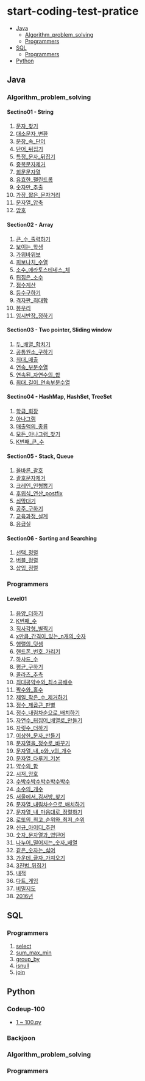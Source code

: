 # start-coding-test-pratice

<ul>
 <li>
   <a href="#java">Java</a>
   <ul>
    <li><a href="#Algorithm_problem_solving">Algorithm_problem_solving</a></li>
    <li><a href="#Programmers">Programmers</a></li>
  </ul>
 </li>
 <li><a href="#sql">SQL</a>
   <ul>
    <li><a href="#Programmers-SQL">Programmers</a></li>
  </ul>
 </li>
 <li><a href="#python">Python</a></li>
</ul>

<h2 id="java">Java</h2> 
 
<h3 id="Algorithm_problem_solving">Algorithm_problem_solving</h3>
 
#### Sectino01 - String
1. [문자_찾기](https://github.com/jaedeokhan/start-coding-test-pratice/tree/main/Algorithm_problem_solving/java/src/coding/section01/E01_%EB%AC%B8%EC%9E%90_%EC%B0%BE%EA%B8%B0)
2. [대소문자_변환](https://github.com/jaedeokhan/start-coding-test-pratice/tree/main/Algorithm_problem_solving/java/src/coding/section01/E02_%EB%8C%80%EC%86%8C%EB%AC%B8%EC%9E%90_%EB%B3%80%ED%99%98)
3. [문장_속_단어](https://github.com/jaedeokhan/start-coding-test-pratice/tree/main/Algorithm_problem_solving/java/src/coding/section01/E03_%EB%AC%B8%EC%9E%A5_%EC%86%8D_%EB%8B%A8%EC%96%B4)
4. [단어_뒤집기](https://github.com/jaedeokhan/start-coding-test-pratice/tree/main/Algorithm_problem_solving/java/src/coding/section01/E04_%EB%8B%A8%EC%96%B4_%EB%92%A4%EC%A7%91%EA%B8%B0)
5. [특정_문자_뒤집기](https://github.com/jaedeokhan/start-coding-test-pratice/tree/main/Algorithm_problem_solving/java/src/coding/section01/E05_%ED%8A%B9%EC%A0%95_%EB%AC%B8%EC%9E%90_%EB%92%A4%EC%A7%91%EA%B8%B0)
6. [중복문자제거](https://github.com/jaedeokhan/start-coding-test-pratice/tree/main/Algorithm_problem_solving/java/src/coding/section01/E06_%EC%A4%91%EB%B3%B5%EB%AC%B8%EC%9E%90%EC%A0%9C%EA%B1%B0)
7. [회문문자열](https://github.com/jaedeokhan/start-coding-test-pratice/tree/main/Algorithm_problem_solving/java/src/coding/section01/E07_%ED%9A%8C%EB%AC%B8%EB%AC%B8%EC%9E%90%EC%97%B4)
8. [유효한_팰린드롬](https://github.com/jaedeokhan/start-coding-test-pratice/tree/main/Algorithm_problem_solving/java/src/coding/section01/E08_%EC%9C%A0%ED%9A%A8%ED%95%9C_%ED%8C%B0%EB%A6%B0%EB%93%9C%EB%A1%AC)
9. [숫자만_추출](https://github.com/jaedeokhan/start-coding-test-pratice/tree/main/Algorithm_problem_solving/java/src/coding/section01/E09_%EC%88%AB%EC%9E%90%EB%A7%8C_%EC%B6%94%EC%B6%9C)
10. [가장_짧은_문자거리](https://github.com/jaedeokhan/start-coding-test-pratice/tree/main/Algorithm_problem_solving/java/src/coding/section01/E10_%EA%B0%80%EC%9E%A5_%EC%A7%A7%EC%9D%80_%EB%AC%B8%EC%9E%90%EA%B1%B0%EB%A6%AC)
11. [문자열_압축](https://github.com/jaedeokhan/start-coding-test-pratice/tree/main/Algorithm_problem_solving/java/src/coding/section01/E11_%EB%AC%B8%EC%9E%90%EC%97%B4_%EC%95%95%EC%B6%95)
12. [암호](https://github.com/jaedeokhan/start-coding-test-pratice/tree/main/Algorithm_problem_solving/java/src/coding/section01/E12_%EC%95%94%ED%98%B8)

#### Section02 - Array
1. [큰_수_출력하기](https://github.com/jaedeokhan/start-coding-test-pratice/tree/main/Algorithm_problem_solving/java/src/coding/section02/E01_%ED%81%B0_%EC%88%98_%EC%B6%9C%EB%A0%A5%ED%95%98%EA%B8%B0)
2. [보이는_학생](https://github.com/jaedeokhan/start-coding-test-pratice/tree/main/Algorithm_problem_solving/java/src/coding/section02/E02_%EB%B3%B4%EC%9D%B4%EB%8A%94_%ED%95%99%EC%83%9D)
3. [가위바위보](https://github.com/jaedeokhan/start-coding-test-pratice/tree/main/Algorithm_problem_solving/java/src/coding/section02/E03_%EA%B0%80%EC%9C%84%EB%B0%94%EC%9C%84%EB%B3%B4)
4. [피보나치_수열](https://github.com/jaedeokhan/start-coding-test-pratice/tree/main/Algorithm_problem_solving/java/src/coding/section02/E04_%ED%94%BC%EB%B3%B4%EB%82%98%EC%B9%98_%EC%88%98%EC%97%B4)
5. [소수_에라토스테네스_체](https://github.com/jaedeokhan/start-coding-test-pratice/tree/main/Algorithm_problem_solving/java/src/coding/section02/E05_%EC%86%8C%EC%88%98_%EC%97%90%EB%9D%BC%ED%86%A0%EC%8A%A4%ED%85%8C%EB%84%A4%EC%8A%A4_%EC%B2%B4)
6. [뒤집은_소수](https://github.com/jaedeokhan/start-coding-test-pratice/tree/main/Algorithm_problem_solving/java/src/coding/section02/E06_%EB%92%A4%EC%A7%91%EC%9D%80_%EC%86%8C%EC%88%98)
7. [점수계산](https://github.com/jaedeokhan/start-coding-test-pratice/tree/main/Algorithm_problem_solving/java/src/coding/section02/E07_%EC%A0%90%EC%88%98%EA%B3%84%EC%82%B0)
8. [등수구하기](https://github.com/jaedeokhan/start-coding-test-pratice/tree/main/Algorithm_problem_solving/java/src/coding/section02/E08_%EB%93%B1%EC%88%98%EA%B5%AC%ED%95%98%EA%B8%B0)
9. [격자판_최대합](https://github.com/jaedeokhan/start-coding-test-pratice/tree/main/Algorithm_problem_solving/java/src/coding/section02/E09_%EA%B2%A9%EC%9E%90%ED%8C%90_%EC%B5%9C%EB%8C%80%ED%95%A9)
10. [봉우리](https://github.com/jaedeokhan/start-coding-test-pratice/tree/main/Algorithm_problem_solving/java/src/coding/section02/E10_%EB%B4%89%EC%9A%B0%EB%A6%AC)
11. [임시반장_정하기](https://github.com/jaedeokhan/start-coding-test-pratice/tree/main/Algorithm_problem_solving/java/src/coding/section02/E11_%EC%9E%84%EC%8B%9C%EB%B0%98%EC%9E%A5_%EC%A0%95%ED%95%98%EA%B8%B0)

#### Section03 - Two pointer, Sliding window
1. [두_배열_합치기](https://github.com/jaedeokhan/start-coding-test-pratice/tree/main/Algorithm_problem_solving/java/src/coding/section03/E01_%EB%91%90_%EB%B0%B0%EC%97%B4_%ED%95%A9%EC%B9%98%EA%B8%B0)
2. [공통원소_구하기](https://github.com/jaedeokhan/start-coding-test-pratice/tree/main/Algorithm_problem_solving/java/src/coding/section03/E02_%EA%B3%B5%ED%86%B5%EC%9B%90%EC%86%8C_%EA%B5%AC%ED%95%98%EA%B8%B0)
3. [최대_매출](https://github.com/jaedeokhan/start-coding-test-pratice/tree/main/Algorithm_problem_solving/java/src/coding/section03/E03_%EC%B5%9C%EB%8C%80_%EB%A7%A4%EC%B6%9C)
4. [연속_부분수열](https://github.com/jaedeokhan/start-coding-test-pratice/tree/main/Algorithm_problem_solving/java/src/coding/section03/E04_%EC%97%B0%EC%86%8D_%EB%B6%80%EB%B6%84%EC%88%98%EC%97%B4)
5. [연속된_자연수의_합](https://github.com/jaedeokhan/start-coding-test-pratice/tree/main/Algorithm_problem_solving/java/src/coding/section03/E05_%EC%97%B0%EC%86%8D%EB%90%9C_%EC%9E%90%EC%97%B0%EC%88%98%EC%9D%98_%ED%95%A9)
6. [최대_길이_연속부분수열](https://github.com/jaedeokhan/start-coding-test-pratice/tree/main/Algorithm_problem_solving/java/src/coding/section03/E06_%EC%B5%9C%EB%8C%80_%EA%B8%B8%EC%9D%B4_%EC%97%B0%EC%86%8D%EB%B6%80%EB%B6%84%EC%88%98%EC%97%B4)

#### Sectino04 - HashMap, HashSet, TreeSet
1. [학급_회장](https://github.com/jaedeokhan/start-coding-test-pratice/tree/main/Algorithm_problem_solving/java/src/coding/section04/E01_%ED%95%99%EA%B8%89_%ED%9A%8C%EC%9E%A5)
2. [아나그램](https://github.com/jaedeokhan/start-coding-test-pratice/tree/main/Algorithm_problem_solving/java/src/coding/section04/E02_%EC%95%84%EB%82%98%EA%B7%B8%EB%9E%A8)
3. [매출액의_종류](https://github.com/jaedeokhan/start-coding-test-pratice/tree/main/Algorithm_problem_solving/java/src/coding/section04/E03_%EB%A7%A4%EC%B6%9C%EC%95%A1%EC%9D%98_%EC%A2%85%EB%A5%98)
4. [모든_아나그램_찾기](https://github.com/jaedeokhan/start-coding-test-pratice/tree/main/Algorithm_problem_solving/java/src/coding/section04/E04_%EB%AA%A8%EB%93%A0_%EC%95%84%EB%82%98%EA%B7%B8%EB%9E%A8_%EC%B0%BE%EA%B8%B0)
5. [K번째_큰_수](https://github.com/jaedeokhan/start-coding-test-pratice/tree/main/Algorithm_problem_solving/java/src/coding/section04/E05_K%EB%B2%88%EC%A7%B8_%ED%81%B0_%EC%88%98)

#### Section05 - Stack, Queue
1. [올바른_괄호](https://github.com/jaedeokhan/start-coding-test-pratice/tree/main/Algorithm_problem_solving/java/src/coding/section05/E01_%EC%98%AC%EB%B0%94%EB%A5%B8_%EA%B4%84%ED%98%B8)
2. [괄호문자제거](https://github.com/jaedeokhan/start-coding-test-pratice/tree/main/Algorithm_problem_solving/java/src/coding/section05/E02_%EA%B4%84%ED%98%B8%EB%AC%B8%EC%9E%90%EC%A0%9C%EA%B1%B0)
3. [크레인_인형뽑기](https://github.com/jaedeokhan/start-coding-test-pratice/tree/main/Algorithm_problem_solving/java/src/coding/section05/E03_%ED%81%AC%EB%A0%88%EC%9D%B8_%EC%9D%B8%ED%98%95%EB%BD%91%EA%B8%B0)
4. [후위식_연산_postfix](https://github.com/jaedeokhan/start-coding-test-pratice/tree/main/Algorithm_problem_solving/java/src/coding/section05/E04_%ED%9B%84%EC%9C%84%EC%8B%9D_%EC%97%B0%EC%82%B0_postfix)
5. [쇠막대기](https://github.com/jaedeokhan/start-coding-test-pratice/tree/main/Algorithm_problem_solving/java/src/coding/section05/E05_%EC%87%A0%EB%A7%89%EB%8C%80%EA%B8%B0)
6. [공주_구하기](https://github.com/jaedeokhan/start-coding-test-pratice/tree/main/Algorithm_problem_solving/java/src/coding/section05/E06_%EA%B3%B5%EC%A3%BC_%EA%B5%AC%ED%95%98%EA%B8%B0)
7. [교육과정_설계](https://github.com/jaedeokhan/start-coding-test-pratice/tree/main/Algorithm_problem_solving/java/src/coding/section05/E07_%EA%B5%90%EC%9C%A1%EA%B3%BC%EC%A0%95_%EC%84%A4%EA%B3%84)
8. [응급실](https://github.com/jaedeokhan/start-coding-test-pratice/tree/main/Algorithm_problem_solving/java/src/coding/section05/E08_%EC%9D%91%EA%B8%89%EC%8B%A4)

#### Section06 - Sorting and Searching
1. [선택_정렬](https://github.com/jaedeokhan/start-coding-test-pratice/tree/main/Algorithm_problem_solving/java/src/coding/section06/E01_%EC%84%A0%ED%83%9D_%EC%A0%95%EB%A0%AC)
2. [버블_정렬](https://github.com/jaedeokhan/start-coding-test-pratice/tree/main/Algorithm_problem_solving/java/src/coding/section06/E02_%EB%B2%84%EB%B8%94_%EC%A0%95%EB%A0%AC)
3. [삽입_정렬](https://github.com/jaedeokhan/start-coding-test-pratice/tree/main/Algorithm_problem_solving/java/src/coding/section06/E03_%EC%82%BD%EC%9E%85_%EC%A0%95%EB%A0%AC)

<h3 id="Programmers">Programmers</h3>

#### Level01
1. [음양_더하기](https://github.com/jaedeokhan/start-coding-test-pratice/tree/main/programmers/java/src/level01/E01_%EC%9D%8C%EC%96%91_%EB%8D%94%ED%95%98%EA%B8%B0)
2. [K번째_수](https://github.com/jaedeokhan/start-coding-test-pratice/tree/main/programmers/java/src/level01/E02_K%EB%B2%88%EC%A7%B8_%EC%88%98)
3. [직사각형_별찍기](https://github.com/jaedeokhan/start-coding-test-pratice/tree/main/programmers/java/src/level01/E03_%EC%A7%81%EC%82%AC%EA%B0%81%ED%98%95_%EB%B3%84%EC%B0%8D%EA%B8%B0)
4. [x만큼_간격이_있는_n개의_숫자](https://github.com/jaedeokhan/start-coding-test-pratice/tree/main/programmers/java/src/level01/E04_x%EB%A7%8C%ED%81%BC_%EA%B0%84%EA%B2%A9%EC%9D%B4_%EC%9E%88%EB%8A%94_n%EA%B0%9C%EC%9D%98_%EC%88%AB%EC%9E%90)
5. [행렬의_덧셈](https://github.com/jaedeokhan/start-coding-test-pratice/tree/main/programmers/java/src/level01/E05_%ED%96%89%EB%A0%AC%EC%9D%98_%EB%8D%A7%EC%85%88)
6. [핸드폰_번호_가리기](https://github.com/jaedeokhan/start-coding-test-pratice/tree/main/programmers/java/src/level01/E06_%ED%95%B8%EB%93%9C%ED%8F%B0_%EB%B2%88%ED%98%B8_%EA%B0%80%EB%A6%AC%EA%B8%B0)
7. [하샤드_수](https://github.com/jaedeokhan/start-coding-test-pratice/tree/main/programmers/java/src/level01/E07_%ED%95%98%EC%83%A4%EB%93%9C_%EC%88%98)
8. [평균_구하기](https://github.com/jaedeokhan/start-coding-test-pratice/tree/main/programmers/java/src/level01/E08_%ED%8F%89%EA%B7%A0_%EA%B5%AC%ED%95%98%EA%B8%B0)
9. [콜라츠_추측](https://github.com/jaedeokhan/start-coding-test-pratice/tree/main/programmers/java/src/level01/E09_%EC%BD%9C%EB%9D%BC%EC%B8%A0_%EC%B6%94%EC%B8%A1)
10. [최대공약수와_최소공배수](https://github.com/jaedeokhan/start-coding-test-pratice/tree/main/programmers/java/src/level01/E10_%EC%B5%9C%EB%8C%80%EA%B3%B5%EC%95%BD%EC%88%98%EC%99%80_%EC%B5%9C%EC%86%8C%EA%B3%B5%EB%B0%B0%EC%88%98)
11. [짝수와_홀수](https://github.com/jaedeokhan/start-coding-test-pratice/tree/main/programmers/java/src/level01/E11_%EC%A7%9D%EC%88%98%EC%99%80_%ED%99%80%EC%88%98)
12. [제일_작은_수_제거하기](https://github.com/jaedeokhan/start-coding-test-pratice/tree/main/programmers/java/src/level01/E12_%EC%A0%9C%EC%9D%BC_%EC%9E%91%EC%9D%80_%EC%88%98_%EC%A0%9C%EA%B1%B0%ED%95%98%EA%B8%B0)
13. [정수_제곱근_판별](https://github.com/jaedeokhan/start-coding-test-pratice/tree/main/programmers/java/src/level01/E13_%EC%A0%95%EC%88%98_%EC%A0%9C%EA%B3%B1%EA%B7%BC_%ED%8C%90%EB%B3%84)
14. [정수_내림차순으로_배치하기](https://github.com/jaedeokhan/start-coding-test-pratice/tree/main/programmers/java/src/level01/E14_%EC%A0%95%EC%88%98_%EB%82%B4%EB%A6%BC%EC%B0%A8%EC%88%9C%EC%9C%BC%EB%A1%9C_%EB%B0%B0%EC%B9%98%ED%95%98%EA%B8%B0)
15. [자연수_뒤집어_배열로_만들기](https://github.com/jaedeokhan/start-coding-test-pratice/tree/main/programmers/java/src/level01/E15_%EC%9E%90%EC%97%B0%EC%88%98_%EB%92%A4%EC%A7%91%EC%96%B4_%EB%B0%B0%EC%97%B4%EB%A1%9C_%EB%A7%8C%EB%93%A4%EA%B8%B0)
16. [자릿수_더하기](https://github.com/jaedeokhan/start-coding-test-pratice/tree/main/programmers/java/src/level01/E16_%EC%9E%90%EB%A6%BF%EC%88%98_%EB%8D%94%ED%95%98%EA%B8%B0)
17. [이상한_문자_만들기](https://github.com/jaedeokhan/start-coding-test-pratice/tree/main/programmers/java/src/level01/E17_%EC%9D%B4%EC%83%81%ED%95%9C_%EB%AC%B8%EC%9E%90_%EB%A7%8C%EB%93%A4%EA%B8%B0)
18. [문자열을_정수로_바꾸기](https://github.com/jaedeokhan/start-coding-test-pratice/tree/main/programmers/java/src/level01/E18_%EB%AC%B8%EC%9E%90%EC%97%B4%EC%9D%84_%EC%A0%95%EC%88%98%EB%A1%9C_%EB%B0%94%EA%BE%B8%EA%B8%B0)
19. [문자열_내_p와_y의_개수](https://github.com/jaedeokhan/start-coding-test-pratice/tree/main/programmers/java/src/level01/E19_%EB%AC%B8%EC%9E%90%EC%97%B4_%EB%82%B4_p%EC%99%80_y%EC%9D%98_%EA%B0%9C%EC%88%98)
20. [문자열_다루기_기본](https://github.com/jaedeokhan/start-coding-test-pratice/tree/main/programmers/java/src/level01/E20_%EB%AC%B8%EC%9E%90%EC%97%B4_%EB%8B%A4%EB%A3%A8%EA%B8%B0_%EA%B8%B0%EB%B3%B8)
21. [약수의_합](https://github.com/jaedeokhan/start-coding-test-pratice/tree/main/programmers/java/src/level01/E21_%EC%95%BD%EC%88%98%EC%9D%98_%ED%95%A9)
22. [시저_암호](https://github.com/jaedeokhan/start-coding-test-pratice/tree/main/programmers/java/src/level01/E22_%EC%8B%9C%EC%A0%80_%EC%95%94%ED%98%B8)
23. [수박수박수박수박수박수](https://github.com/jaedeokhan/start-coding-test-pratice/tree/main/programmers/java/src/level01/E23_%EC%88%98%EB%B0%95%EC%88%98%EB%B0%95%EC%88%98%EB%B0%95%EC%88%98%EB%B0%95%EC%88%98%EB%B0%95%EC%88%98)
24. [소수의_개수](https://github.com/jaedeokhan/start-coding-test-pratice/tree/main/programmers/java/src/level01/E24_%EC%86%8C%EC%88%98%EC%9D%98_%EA%B0%9C%EC%88%98)
25. [서울에서_김서방_찾기](https://github.com/jaedeokhan/start-coding-test-pratice/tree/main/programmers/java/src/level01/E25_%EC%84%9C%EC%9A%B8%EC%97%90%EC%84%9C_%EA%B9%80%EC%84%9C%EB%B0%A9_%EC%B0%BE%EA%B8%B0)
26. [문자열_내림차순으로_배치하기](https://github.com/jaedeokhan/start-coding-test-pratice/tree/main/programmers/java/src/level01/E26_%EB%AC%B8%EC%9E%90%EC%97%B4_%EB%82%B4%EB%A6%BC%EC%B0%A8%EC%88%9C%EC%9C%BC%EB%A1%9C_%EB%B0%B0%EC%B9%98%ED%95%98%EA%B8%B0)
27. [문자열_내_마음대로_정렬하기](https://github.com/jaedeokhan/start-coding-test-pratice/tree/main/programmers/java/src/level01/E27_%EB%AC%B8%EC%9E%90%EC%97%B4_%EB%82%B4_%EB%A7%88%EC%9D%8C%EB%8C%80%EB%A1%9C_%EC%A0%95%EB%A0%AC%ED%95%98%EA%B8%B0)
28. [로또의_최고_순위와_최저_순위](https://github.com/jaedeokhan/start-coding-test-pratice/tree/main/programmers/java/src/level01/E28_%EB%A1%9C%EB%98%90%EC%9D%98_%EC%B5%9C%EA%B3%A0_%EC%88%9C%EC%9C%84%EC%99%80_%EC%B5%9C%EC%A0%80_%EC%88%9C%EC%9C%84)
29. [신규_아이디_추천](https://github.com/jaedeokhan/start-coding-test-pratice/tree/main/programmers/java/src/level01/E29_%EC%8B%A0%EA%B7%9C_%EC%95%84%EC%9D%B4%EB%94%94_%EC%B6%94%EC%B2%9C)
30. [숫자_문자열과_영단어](https://github.com/jaedeokhan/start-coding-test-pratice/tree/main/programmers/java/src/level01/E30_%EC%88%AB%EC%9E%90_%EB%AC%B8%EC%9E%90%EC%97%B4%EA%B3%BC_%EC%98%81%EB%8B%A8%EC%96%B4)
31. [나누어_떨어지는_숫자_배열](https://github.com/jaedeokhan/start-coding-test-pratice/tree/main/programmers/java/src/level01/E31_%EB%82%98%EB%88%84%EC%96%B4_%EB%96%A8%EC%96%B4%EC%A7%80%EB%8A%94_%EC%88%AB%EC%9E%90_%EB%B0%B0%EC%97%B4)
32. [같은_숫자는_싫어](https://github.com/jaedeokhan/start-coding-test-pratice/tree/main/programmers/java/src/level01/E32_%EA%B0%99%EC%9D%80_%EC%88%AB%EC%9E%90%EB%8A%94_%EC%8B%AB%EC%96%B4)
33. [가운데_글자_가져오기](https://github.com/jaedeokhan/start-coding-test-pratice/tree/main/programmers/java/src/level01/E33_%EA%B0%80%EC%9A%B4%EB%8D%B0_%EA%B8%80%EC%9E%90_%EA%B0%80%EC%A0%B8%EC%98%A4%EA%B8%B0)
34. [3진법_뒤집기](https://github.com/jaedeokhan/start-coding-test-pratice/tree/main/programmers/java/src/level01/E34_3%EC%A7%84%EB%B2%95_%EB%92%A4%EC%A7%91%EA%B8%B0)
35. [내적](https://github.com/jaedeokhan/start-coding-test-pratice/tree/main/programmers/java/src/level01/E35_%EB%82%B4%EC%A0%81)
36. [다트_게임](https://github.com/jaedeokhan/start-coding-test-pratice/tree/main/programmers/java/src/level01/E36_%EB%8B%A4%ED%8A%B8_%EA%B2%8C%EC%9E%84)
37. [비밀지도](https://github.com/jaedeokhan/start-coding-test-pratice/tree/main/programmers/java/src/level01/E37_%EB%B9%84%EB%B0%80%EC%A7%80%EB%8F%84)
38. [2016년](https://github.com/jaedeokhan/start-coding-test-pratice/tree/main/programmers/java/src/level01/E38_2016%EB%85%84)


<h2 id="sql">SQL</h2> 

<h3 id="Programmers-SQL">Programmers</h3>

1. [select](https://github.com/jaedeokhan/start-coding-test-pratice/tree/main/programmers/sql/01_select)
2. [sum_max_min](https://github.com/jaedeokhan/start-coding-test-pratice/tree/main/programmers/sql/02_sum_max_min)
3. [group_by](https://github.com/jaedeokhan/start-coding-test-pratice/tree/main/programmers/sql/03_group_by)
4. [isnull](https://github.com/jaedeokhan/start-coding-test-pratice/tree/main/programmers/sql/04_isnull)
5. [join](https://github.com/jaedeokhan/start-coding-test-pratice/tree/main/programmers/sql/05_join)


<h2 id="python">Python</h2> 
 
### Codeup-100
* [1 ~ 100.py](https://github.com/jaedeokhan/start-coding-test-pratice/tree/main/codeup-100)


### Backjoon

### Algorithm_problem_solving

### Programmers
